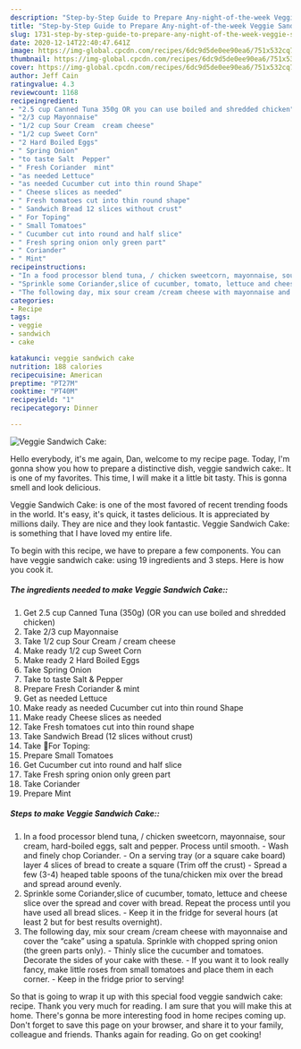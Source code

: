 ```yaml
---
description: "Step-by-Step Guide to Prepare Any-night-of-the-week Veggie Sandwich Cake:"
title: "Step-by-Step Guide to Prepare Any-night-of-the-week Veggie Sandwich Cake:"
slug: 1731-step-by-step-guide-to-prepare-any-night-of-the-week-veggie-sandwich-cake
date: 2020-12-14T22:40:47.641Z
image: https://img-global.cpcdn.com/recipes/6dc9d5de0ee90ea6/751x532cq70/veggie-sandwich-cake-recipe-main-photo.jpg
thumbnail: https://img-global.cpcdn.com/recipes/6dc9d5de0ee90ea6/751x532cq70/veggie-sandwich-cake-recipe-main-photo.jpg
cover: https://img-global.cpcdn.com/recipes/6dc9d5de0ee90ea6/751x532cq70/veggie-sandwich-cake-recipe-main-photo.jpg
author: Jeff Cain
ratingvalue: 4.3
reviewcount: 1168
recipeingredient:
- "2.5 cup Canned Tuna 350g OR you can use boiled and shredded chicken"
- "2/3 cup Mayonnaise"
- "1/2 cup Sour Cream  cream cheese"
- "1/2 cup Sweet Corn"
- "2 Hard Boiled Eggs"
- " Spring Onion"
- "to taste Salt  Pepper"
- " Fresh Coriander  mint"
- "as needed Lettuce"
- "as needed Cucumber cut into thin round Shape"
- " Cheese slices as needed"
- " Fresh tomatoes cut into thin round shape"
- " Sandwich Bread 12 slices without crust"
- " For Toping"
- " Small Tomatoes"
- " Cucumber cut into round and half slice"
- " Fresh spring onion only green part"
- " Coriander"
- " Mint"
recipeinstructions:
- "In a food processor blend tuna, / chicken sweetcorn, mayonnaise, sour cream, hard-boiled eggs, salt and pepper. Process until smooth. Wash and finely chop Coriander.  On a serving tray (or a square cake board) layer 4 slices of bread to create a square (Trim off the crust) Spread a few (3-4) heaped table spoons of the tuna/chicken mix over the bread and spread around evenly."
- "Sprinkle some Coriander,slice of cucumber, tomato, lettuce and cheese slice over the spread and cover with bread. Repeat the process until you have used all bread slices. Keep it in the fridge for several hours (at least 2 but for best results overnight)."
- "The following day, mix sour cream /cream cheese with mayonnaise and cover the “cake” using a spatula. Sprinkle with chopped spring onion (the green parts only). Thinly slice the cucumber and tomatoes. Decorate the sides of your cake with these. If you want it to look really fancy, make little roses from small tomatoes and place them in each corner. Keep in the fridge prior to serving!"
categories:
- Recipe
tags:
- veggie
- sandwich
- cake

katakunci: veggie sandwich cake 
nutrition: 188 calories
recipecuisine: American
preptime: "PT27M"
cooktime: "PT40M"
recipeyield: "1"
recipecategory: Dinner

---
```



![Veggie Sandwich Cake:](https://img-global.cpcdn.com/recipes/6dc9d5de0ee90ea6/751x532cq70/veggie-sandwich-cake-recipe-main-photo.jpg)

Hello everybody, it's me again, Dan, welcome to my recipe page. Today, I'm gonna show you how to prepare a distinctive dish, veggie sandwich cake:. It is one of my favorites. This time, I will make it a little bit tasty. This is gonna smell and look delicious.



Veggie Sandwich Cake: is one of the most favored of recent trending foods in the world. It's easy, it's quick, it tastes delicious. It is appreciated by millions daily. They are nice and they look fantastic. Veggie Sandwich Cake: is something that I have loved my entire life.


To begin with this recipe, we have to prepare a few components. You can have veggie sandwich cake: using 19 ingredients and 3 steps. Here is how you cook it.

<!--inarticleads1-->

##### The ingredients needed to make Veggie Sandwich Cake::

1. Get 2.5 cup Canned Tuna (350g) (OR you can use boiled and shredded chicken)
1. Take 2/3 cup Mayonnaise
1. Take 1/2 cup Sour Cream / cream cheese
1. Make ready 1/2 cup Sweet Corn
1. Make ready 2 Hard Boiled Eggs
1. Take  Spring Onion
1. Take to taste Salt &amp; Pepper
1. Prepare  Fresh Coriander &amp; mint
1. Get as needed Lettuce
1. Make ready as needed Cucumber cut into thin round Shape
1. Make ready  Cheese slices as needed
1. Take  Fresh tomatoes cut into thin round shape
1. Take  Sandwich Bread (12 slices without crust)
1. Take  🌸For Toping:
1. Prepare  Small Tomatoes
1. Get  Cucumber cut into round and half slice
1. Take  Fresh spring onion only green part
1. Take  Coriander
1. Prepare  Mint




<!--inarticleads2-->

##### Steps to make Veggie Sandwich Cake::

1. In a food processor blend tuna, / chicken sweetcorn, mayonnaise, sour cream, hard-boiled eggs, salt and pepper. Process until smooth. - Wash and finely chop Coriander.  - On a serving tray (or a square cake board) layer 4 slices of bread to create a square (Trim off the crust) - Spread a few (3-4) heaped table spoons of the tuna/chicken mix over the bread and spread around evenly.
1. Sprinkle some Coriander,slice of cucumber, tomato, lettuce and cheese slice over the spread and cover with bread. Repeat the process until you have used all bread slices. - Keep it in the fridge for several hours (at least 2 but for best results overnight).
1. The following day, mix sour cream /cream cheese with mayonnaise and cover the “cake” using a spatula. Sprinkle with chopped spring onion (the green parts only). - Thinly slice the cucumber and tomatoes. Decorate the sides of your cake with these. - If you want it to look really fancy, make little roses from small tomatoes and place them in each corner. - Keep in the fridge prior to serving!




So that is going to wrap it up with this special food veggie sandwich cake: recipe. Thank you very much for reading. I am sure that you will make this at home. There's gonna be more interesting food in home recipes coming up. Don't forget to save this page on your browser, and share it to your family, colleague and friends. Thanks again for reading. Go on get cooking!
